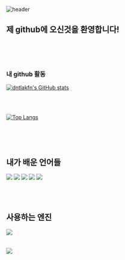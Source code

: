 ![header](https://capsule-render.vercel.app/api?type=Waving&color=4e63d6&height=200&section=header&text=dntlakfn&fontSize=50&animation=fadeIn&fontColor=DDDDDD)

## 제 github에 오신것을 환영합니다!

<br>
<br>
<br>

### 내 github 활동

[![dntlakfn's GitHub stats](https://github-readme-stats.vercel.app/api?username=dntlakfn)](https://github.com/anuraghazra/github-readme-stats)

<br>
<br>

 

[![Top Langs](https://github-readme-stats.vercel.app/api/top-langs/?username=dntlakfn)](https://github.com/anuraghazra/github-readme-stats)

<br>
<br>
<br>

## 내가 배운 언어들

<img src="https://img.shields.io/badge/Python-130466?style=flat-square&logo=Python&logoColor=3776AB"/>
<img src="https://img.shields.io/badge/Java-d60606?style=flat-square&logoColor=3776AB"/>
<img src="https://img.shields.io/badge/CS-512BD4?style=flat-square&logo=c#&logoColor=512BD4"/>
<img src="https://img.shields.io/badge/C-A8B9CC?style=flat-square&logo=C&logoColor=0c79c2"/>
<img src="https://img.shields.io/badge/JS(조금)-F7DF1E?style=flat-square&logo=javascript&logoColor=000000"/>

<br>
<br>
<br>
<br>


## 사용하는 엔진

<img src="https://img.shields.io/badge/Unity-000000?style=flat-square&logo=unity&logoColor=FFFFFF"/>

<br>
<br>
<br>

<img src="https://capsule-render.vercel.app/api?type=waving&color=4e63d6&height=200&section=footer" />


